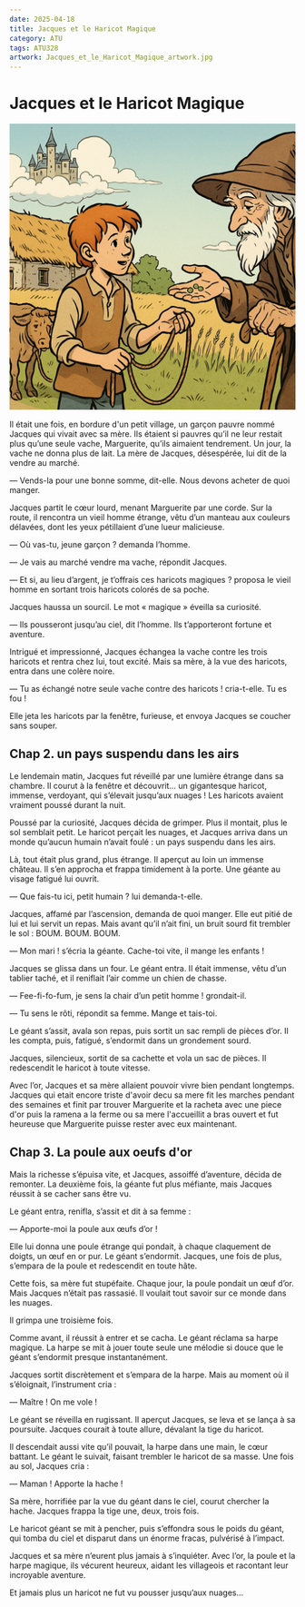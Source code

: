 ```yaml
---
date: 2025-04-18
title: Jacques et le Haricot Magique
category: ATU
tags: ATU328
artwork: Jacques_et_le_Haricot_Magique_artwork.jpg
---
```


# Jacques et le Haricot Magique

![Jacques et le Haricot Magique](/static/img/Jacques_et_le_Haricot_Magique_artwork.jpg)

Il était une fois, en bordure d'un petit village, un garçon pauvre nommé Jacques qui vivait avec sa mère. Ils étaient si pauvres qu’il ne leur restait plus qu’une seule vache, Marguerite, qu’ils aimaient tendrement. Un jour, la vache ne donna plus de lait. La mère de Jacques, désespérée, lui dit de la vendre au marché.

— Vends-la pour une bonne somme, dit-elle. Nous devons acheter de quoi manger.

Jacques partit le cœur lourd, menant Marguerite par une corde. Sur la route, il rencontra un vieil homme étrange, vêtu d’un manteau aux couleurs délavées, dont les yeux pétillaient d’une lueur malicieuse.

— Où vas-tu, jeune garçon ? demanda l’homme.

— Je vais au marché vendre ma vache, répondit Jacques.

— Et si, au lieu d’argent, je t’offrais ces haricots magiques ? proposa le vieil homme en sortant trois haricots colorés de sa poche.

Jacques haussa un sourcil. Le mot « magique » éveilla sa curiosité.

— Ils pousseront jusqu’au ciel, dit l’homme. Ils t’apporteront fortune et aventure.

Intrigué et impressionné, Jacques échangea la vache contre les trois haricots et rentra chez lui, tout excité. Mais sa mère, à la vue des haricots, entra dans une colère noire.

— Tu as échangé notre seule vache contre des haricots ! cria-t-elle. Tu es fou !

Elle jeta les haricots par la fenêtre, furieuse, et envoya Jacques se coucher sans souper.

## Chap 2. un pays suspendu dans les airs

Le lendemain matin, Jacques fut réveillé par une lumière étrange dans sa chambre. Il courut à la fenêtre et découvrit… un gigantesque haricot, immense, verdoyant, qui s’élevait jusqu’aux nuages ! Les haricots avaient vraiment poussé durant la nuit.

Poussé par la curiosité, Jacques décida de grimper. Plus il montait, plus le sol semblait petit. Le haricot perçait les nuages, et Jacques arriva dans un monde qu’aucun humain n’avait foulé : un pays suspendu dans les airs.

Là, tout était plus grand, plus étrange. Il aperçut au loin un immense château. Il s’en approcha et frappa timidement à la porte. Une géante au visage fatigué lui ouvrit.

— Que fais-tu ici, petit humain ? lui demanda-t-elle.

Jacques, affamé par l’ascension, demanda de quoi manger. Elle eut pitié de lui et lui servit un repas. Mais avant qu’il n’ait fini, un bruit sourd fit trembler le sol : BOUM. BOUM. BOUM.

— Mon mari ! s’écria la géante. Cache-toi vite, il mange les enfants !

Jacques se glissa dans un four. Le géant entra. Il était immense, vêtu d’un tablier taché, et il reniflait l’air comme un chien de chasse.

— Fee-fi-fo-fum, je sens la chair d’un petit homme ! grondait-il.

— Tu sens le rôti, répondit sa femme. Mange et tais-toi.

Le géant s’assit, avala son repas, puis sortit un sac rempli de pièces d’or. Il les compta, puis, fatigué, s’endormit dans un grondement sourd.

Jacques, silencieux, sortit de sa cachette et vola un sac de pièces. Il redescendit le haricot à toute vitesse.

Avec l’or, Jacques et sa mère allaient pouvoir vivre bien pendant longtemps. Jacques qui etait encore triste d'avoir decu sa mere fit les marches pendant des semaines et finit par trouver Marguerite et la racheta avec une piece d'or puis la ramena a la ferme ou sa mere l'accueillit a bras ouvert et fut heureuse que Marguerite puisse rester avec eux maintenant. 

## Chap 3. La poule aux oeufs d'or

Mais la richesse s’épuisa vite, et Jacques, assoiffé d’aventure, décida de remonter. La deuxième fois, la géante fut plus méfiante, mais Jacques réussit à se cacher sans être vu.

Le géant entra, renifla, s’assit et dit à sa femme :

— Apporte-moi la poule aux œufs d’or !

Elle lui donna une poule étrange qui pondait, à chaque claquement de doigts, un œuf en or pur. Le géant s’endormit. Jacques, une fois de plus, s’empara de la poule et redescendit en toute hâte.

Cette fois, sa mère fut stupéfaite. Chaque jour, la poule pondait un œuf d’or. Mais Jacques n’était pas rassasié. Il voulait tout savoir sur ce monde dans les nuages.

Il grimpa une troisième fois.

Comme avant, il réussit à entrer et se cacha. Le géant réclama sa harpe magique. La harpe se mit à jouer toute seule une mélodie si douce que le géant s’endormit presque instantanément.

Jacques sortit discrètement et s’empara de la harpe. Mais au moment où il s’éloignait, l’instrument cria :

— Maître ! On me vole !

Le géant se réveilla en rugissant. Il aperçut Jacques, se leva et se lança à sa poursuite. Jacques courait à toute allure, dévalant la tige du haricot.

Il descendait aussi vite qu’il pouvait, la harpe dans une main, le cœur battant. Le géant le suivait, faisant trembler le haricot de sa masse. Une fois au sol, Jacques cria :

— Maman ! Apporte la hache !

Sa mère, horrifiée par la vue du géant dans le ciel, courut chercher la hache. Jacques frappa la tige une, deux, trois fois.

Le haricot géant se mit à pencher, puis s’effondra sous le poids du géant, qui tomba du ciel et disparut dans un énorme fracas, pulvérisé à l’impact.

Jacques et sa mère n’eurent plus jamais à s’inquiéter. Avec l’or, la poule et la harpe magique, ils vécurent heureux, aidant les villageois et racontant leur incroyable aventure.

Et jamais plus un haricot ne fut vu pousser jusqu’aux nuages…